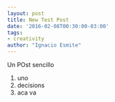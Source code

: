 ```yaml
---
layout: post
title: New Test Post
date: '2016-02-08T00:30:00-03:00'
tags:
- creativity
author: "Ignacio Esmite"
---
```

Un POst sencillo

1. uno
2. decisions
3. aca va
